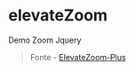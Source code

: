 # elevateZoom
Demo Zoom Jquery

> Fonte - [ElevateZoom-Plus](https://igorlino.github.io/elevatezoom-plus/)
